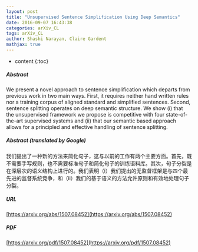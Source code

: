 ```yaml
---
layout: post
title: "Unsupervised Sentence Simplification Using Deep Semantics"
date: 2016-09-07 16:43:38
categories: arXiv_CL
tags: arXiv_CL
author: Shashi Narayan, Claire Gardent
mathjax: true
---
```


* content
{:toc}

##### Abstract
We present a novel approach to sentence simplification which departs from previous work in two main ways. First, it requires neither hand written rules nor a training corpus of aligned standard and simplified sentences. Second, sentence splitting operates on deep semantic structure. We show (i) that the unsupervised framework we propose is competitive with four state-of-the-art supervised systems and (ii) that our semantic based approach allows for a principled and effective handling of sentence splitting.

##### Abstract (translated by Google)
我们提出了一种新的方法来简化句子，这与以前的工作有两个主要方面。首先，既不需要手写规则，也不需要标准句子和简化句子的训练语料库。其次，句子分裂是在深层次的语义结构上进行的。我们表明（i）我们提出的无监督框架是与四个最先进的监督系统竞争，和（ii）我们的基于语义的方法允许原则和有效地处理句子分裂。

##### URL
[https://arxiv.org/abs/1507.08452](https://arxiv.org/abs/1507.08452)

##### PDF
[https://arxiv.org/pdf/1507.08452](https://arxiv.org/pdf/1507.08452)

